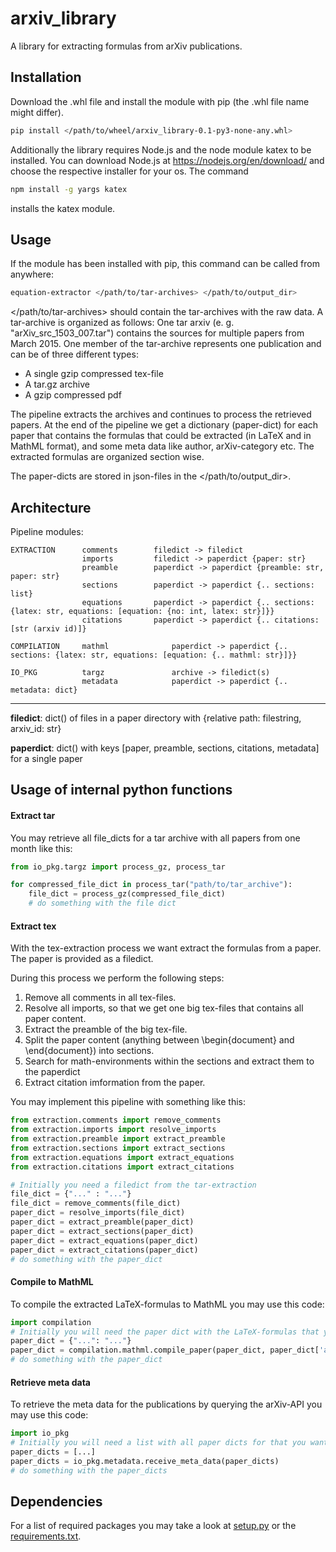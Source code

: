 # arxiv_library

A library for extracting formulas from arXiv publications.

## Installation

Download the .whl file and install the module with pip (the .whl file name might differ).

```bash
pip install </path/to/wheel/arxiv_library-0.1-py3-none-any.whl>
```

Additionally the library requires Node.js and the node module katex to be installed. You can download Node.js at 
https://nodejs.org/en/download/ and choose the respective installer for your os. The command

 ```bash
npm install -g yargs katex
```

installs the katex module.

## Usage
If the module has been installed with pip, this command can be called from anywhere:

```bash
equation-extractor </path/to/tar-archives> </path/to/output_dir>
```
</path/to/tar-archives> should contain the tar-archives with the raw data. A tar-archive is organized as follows:
One tar arxiv (e. g. "arXiv_src_1503_007.tar") contains the sources for multiple papers from March 2015.
One member of the tar-archive represents one publication and can be of three different types:

- A single gzip compressed tex-file 
- A tar.gz archive
- A gzip compressed pdf
   
The pipeline extracts the archives and continues to process the retrieved papers.
At the end of the pipeline we get a dictionary (paper-dict) for each paper that contains the formulas that could be extracted (in LaTeX and in MathML format),
and some meta data like author, arXiv-category etc. The extracted formulas are organized section wise.

The paper-dicts are stored in json-files in the </path/to/output_dir>. 

## Architecture

Pipeline modules:

	EXTRACTION      comments	    filedict -> filedict
                    imports		    filedict -> paperdict {paper: str}
                    preamble	    paperdict -> paperdict {preamble: str, paper: str}
                    sections	    paperdict -> paperdict {.. sections: list}
                    equations	    paperdict -> paperdict {.. sections: {latex: str, equations: [equation: {no: int, latex: str}]}}
                    citations	    paperdict -> paperdict {.. citations: [str (arxiv id)]}
	
	COMPILATION     mathml              paperdict -> paperdict {.. sections: {latex: str, equations: [equation: {.. mathml: str}]}}

    IO_PKG          targz               archive -> filedict(s)
	                metadata            paperdict -> paperdict {.. metadata: dict}
		

-----------------------
**filedict**: dict() of files in a paper directory with {relative path: filestring, arxiv_id: str}

**paperdict**: dict() with keys [paper, preamble, sections,  citations, metadata] for a single paper

## Usage of internal python functions

#### Extract tar
You may retrieve all file_dicts for a tar archive with all papers from one month like this:

```python
from io_pkg.targz import process_gz, process_tar 

for compressed_file_dict in process_tar("path/to/tar_archive"):
    file_dict = process_gz(compressed_file_dict)
    # do something with the file dict
``` 

#### Extract tex
With the tex-extraction process we want extract the formulas from a paper. The paper is provided as a filedict.

During this process we perform the following steps:
1. Remove all comments in all tex-files.
2. Resolve all imports, so that we get one big tex-files that contains all paper content.
3. Extract the preamble of the big tex-file.
4. Split the paper content (anything between \begin{document} and \end{document}) into sections.
5. Search for math-environments within the sections and extract them to the paperdict
6. Extract citation imformation from the paper.

You may implement this pipeline with something like this:

```python
from extraction.comments import remove_comments
from extraction.imports import resolve_imports 
from extraction.preamble import extract_preamble
from extraction.sections import extract_sections 
from extraction.equations import extract_equations
from extraction.citations import extract_citations

# Initially you need a filedict from the tar-extraction
file_dict = {"..." : "..."}
file_dict = remove_comments(file_dict)
paper_dict = resolve_imports(file_dict)
paper_dict = extract_preamble(paper_dict)
paper_dict = extract_sections(paper_dict)
paper_dict = extract_equations(paper_dict)
paper_dict = extract_citations(paper_dict)
# do something with the paper_dict
```

#### Compile to MathML
To compile the extracted LaTeX-formulas to MathML you may use this code:
```python
import compilation 
# Initially you will need the paper dict with the LaTeX-formulas that you want to compile.
paper_dict = {"...": "..."} 
paper_dict = compilation.mathml.compile_paper(paper_dict, paper_dict['arxiv_id'])
# do something with the paper_dict
```

#### Retrieve meta data
To retrieve the meta data for the publications by querying the arXiv-API you may use this code:
```python
import io_pkg
# Initially you will need a list with all paper dicts for that you want to retrieve meta data
paper_dicts = [...] 
paper_dicts = io_pkg.metadata.receive_meta_data(paper_dicts)
# do something with the paper_dicts
```

## Dependencies
For a list of required packages you may take a look at [setup.py](setup.py) or the [requirements.txt](requirements.txt).